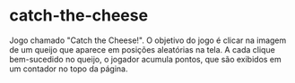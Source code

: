 # catch-the-cheese
Jogo chamado "Catch the Cheese!". O objetivo do jogo é clicar na imagem de um queijo que aparece em posições aleatórias na tela. A cada clique bem-sucedido no queijo, o jogador acumula pontos, que são exibidos em um contador no topo da página.
